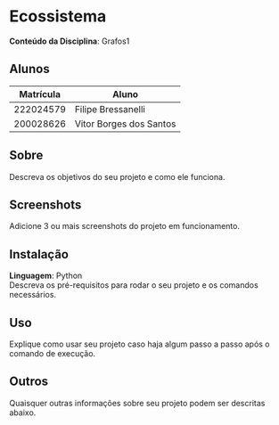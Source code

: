# Ecossistema

**Conteúdo da Disciplina**: Grafos1<br>

## Alunos
|Matrícula | Aluno |
| -- | -- |
| 222024579  |  Filipe Bressanelli |
| 200028626  |  Vitor Borges dos Santos |

## Sobre 
Descreva os objetivos do seu projeto e como ele funciona. 

## Screenshots
Adicione 3 ou mais screenshots do projeto em funcionamento.

## Instalação 
**Linguagem**: Python<br>
Descreva os pré-requisitos para rodar o seu projeto e os comandos necessários.

## Uso 
Explique como usar seu projeto caso haja algum passo a passo após o comando de execução.

## Outros 
Quaisquer outras informações sobre seu projeto podem ser descritas abaixo.
